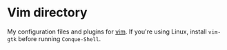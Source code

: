 # Vim directory

My configuration files and plugins for [vim](http://en.wikipedia.org/wiki/Vim_(text_editor)). If you're using Linux, install `vim-gtk` before running `Conque-Shell`.
